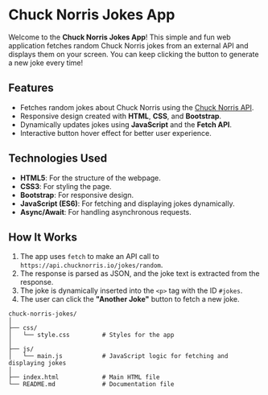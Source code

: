 # Chuck Norris Jokes App

Welcome to the **Chuck Norris Jokes App**! This simple and fun web application fetches random Chuck Norris jokes from an external API and displays them on your screen. You can keep clicking the button to generate a new joke every time!

## Features

- Fetches random jokes about Chuck Norris using the [Chuck Norris API](https://api.chucknorris.io/).
- Responsive design created with **HTML**, **CSS**, and **Bootstrap**.
- Dynamically updates jokes using **JavaScript** and the **Fetch API**.
- Interactive button hover effect for better user experience.

## Technologies Used

- **HTML5**: For the structure of the webpage.
- **CSS3**: For styling the page.
- **Bootstrap**: For responsive design.
- **JavaScript (ES6)**: For fetching and displaying jokes dynamically.
- **Async/Await**: For handling asynchronous requests.

## How It Works

1. The app uses `fetch` to make an API call to `https://api.chucknorris.io/jokes/random`.
2. The response is parsed as JSON, and the joke text is extracted from the response.
3. The joke is dynamically inserted into the `<p>` tag with the ID `#jokes`.
4. The user can click the **"Another Joke"** button to fetch a new joke.

```
chuck-norris-jokes/
│
├── css/
│   └── style.css         # Styles for the app
│
├── js/
│   └── main.js           # JavaScript logic for fetching and displaying jokes
│
├── index.html            # Main HTML file
└── README.md             # Documentation file
```
